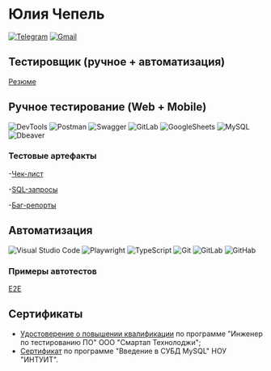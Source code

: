 # Юлия Чепель
[![Telegram](https://img.shields.io/badge/Telegram-1a3136?style=social&logo=telegram)](https://t.me/chepeliu)
[![Gmail](https://img.shields.io/badge/Gmail-1a3136?style=social&logo=gmail)](mailto:chepelyu17@gmail.com)


## Тестировщик (ручное + автоматизация)

[Резюме](https://drive.google.com/file/d/1FuOsv94Xq9V6T6kagRc6nvi_EZTOxCIl/view?usp=share_link)


## Ручное тестирование (Web + Mobile)

![DevTools](https://img.shields.io/badge/DevTools-122529?style=for-the-badge&logo=googlechrome)
![Postman](https://img.shields.io/badge/Postman-122529?style=for-the-badge&logo=postman&logoColor=f76935)
![Swagger](https://img.shields.io/badge/Swagger-122529?style=for-the-badge&logo=swagger&logoColor=7ede2b)
![GitLab](https://img.shields.io/badge/GitLab_Issues-122529?style=for-the-badge&logo=gitlab)
![GoogleSheets](https://img.shields.io/badge/Google%20Sheets-122529?style=for-the-badge&logo=google-sheets)
![MySQL](https://img.shields.io/badge/MySQL-122529?style=for-the-badge&logo=mysql)
![Dbeaver](https://img.shields.io/badge/Dbeaver-122529?style=for-the-badge&logo=dbeaver)


### Тестовые артефакты

-[Чек-лист](https://docs.google.com/spreadsheets/d/1dW5CpQs7G2TBUZl04zzWG5lvOeuwCyqZ/edit#gid=381519670)

-[SQL-запросы](https://github.com/yuliachepel/Sql_queries)

-[Баг-репорты](https://github.com/yuliachepel/for-bugs/issues)

## Автоматизация

![Visual Studio Code](https://img.shields.io/badge/Visual%20Studio%20Code-122529?style=for-the-badge&logo=visual-studio-code&logoColor=0080FF)
![Playwright](https://img.shields.io/badge/Playwright-122529?style=for-the-badge&logo=playwright)
![TypeScript](https://img.shields.io/badge/typescript-122529?style=for-the-badge&logo=typescript)
![Git](https://img.shields.io/badge/Git-122529?style=for-the-badge&logo=git)
![GitLab](https://img.shields.io/badge/GitLab-122529?style=for-the-badge&logo=gitlab)
![GitHab](https://img.shields.io/badge/GitHab-122529?style=for-the-badge&logo=gitрab)


### Примеры автотестов
[E2E](https://github.com/yuliachepel/tests)

## Сертификаты
- [Удостоверение о повышении квалификации](https://drive.google.com/file/d/1aJn1-LHMlj69weKCv3AcdGyT-DDeHLXX/view?usp=sharing) по программе "Инженер по тестированию ПО" ООО "Смартап Технолоджи";
- [Сертификат](https://intuit.ru/verifydiplomas/101597958) по программе "Введение в СУБД MySQL" НОУ "ИНТУИТ".
